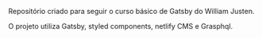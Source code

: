 Repositório criado para seguir o curso básico de Gatsby do William Justen.

O projeto utiliza Gatsby, styled components, netlify CMS e Grasphql.

